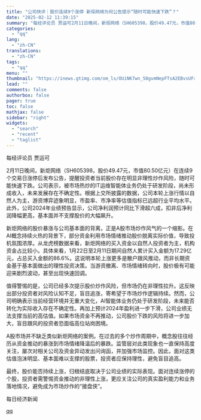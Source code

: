 ```yaml
---
title: "公司快评｜股价连续9个涨停 新炬网络为何公告提示“随时可能快速下跌”？"
date: "2025-02-12 11:39:15"
summary: "每经评论员 贾运可2月11日晚间，新炬网络（SH605398，股价49.47元，市值80.50亿元）..."
categories:
  - "qq"
lang:
  - "zh-CN"
translations:
  - "zh-CN"
tags:
  - "qq"
menu: ""
thumbnail: "https://inews.gtimg.com/om_ls/OUiNK7wn_58gvmNepFTsA2EBvsUFxm3bh0J6gJOaXbMCMAA_640360/0"
lead: ""
comments: false
authorbox: false
pager: true
toc: false
mathjax: false
sidebar: "right"
widgets:
  - "search"
  - "recent"
  - "taglist"
---
```


每经评论员 贾运可

2月11日晚间，新炬网络（SH605398，股价49.47元，市值80.50亿元）在连续9个交易日涨停后发布公告，提醒投资者当前股价存在明显非理性炒作风险，随时可能快速下跌。公司表示，被市场热炒的IT运维智能体业务仍处于研发阶段，尚未形成收入，未来发展存在不确定性。根据上交所披露的数据，公司本轮上涨行情以自然人为主，游资博弈迹象明显，市盈率、市净率等估值指标已远超行业平均水平。此外，公司2024年业绩预告显示，公司净利润预计同比下滑超六成，扣非后净利润降幅更高，基本面并不支撑股价的大幅飙升。

新炬网络的股价暴涨与公司基本面的背离，正是A股市场炒作风气的一个缩影。在AI概念持续火热的背景下，部分资金利用市场情绪推动股价脱离实际价值，导致投机氛围浓厚。从龙虎榜数据来看，新炬网络的买入资金以自然人投资者为主，机构资金占比较小。具体来看，1月22日至2月11日期间自然人累计买入金额为17.29亿元，占总买入金额的86.6%。这说明本轮上涨更多是散户跟风推动，而非长期资金基于基本面做出的理性投资决策。当游资撤离、市场情绪转向时，股价极有可能迎来剧烈波动，甚至出现快速回调。

值得警惕的是，公司已经多次提示股价炒作风险，但市场仍在非理性拉升。这反映出部分投资者对风险认知不足，盲目追涨，寄希望于市场炒作逻辑持续。然而，公司明确表示当前经营环境并无重大变化，AI智能体业务仍处于研发阶段，未来能否转化为实际收入存在不确定性。再加上预计2024年盈利进一步下滑，公司业绩无法支撑当前的高估值。如果市场资金不再推动，公司股价下跌的风险将进一步加大，盲目跟风的投资者恐面临高位站岗困境。

A股市场并不缺乏类似新炬网络的案例。在过去的多个炒作周期中，概念股往往经历从资金推动的暴涨到市场情绪降温后的暴跌。监管层对此类现象也一直保持高度关注，屡次对相关公司及资金异动发出问询函，并加强市场监控。因此，面对这类估值泡沫明显、基本面难以支撑的股票，投资者应保持理性，避免盲目追高。

最终，股价能否持续上涨，归根结底取决于公司业绩的实际表现。面对连续涨停的个股，投资者需警惕资金推动的非理性上涨，更应关注公司的真实盈利能力和业务落地情况，避免成为市场炒作的“接盘侠”。

  

每日经济新闻

[qq](https://new.qq.com/rain/a/20250212A03YNQ00)
